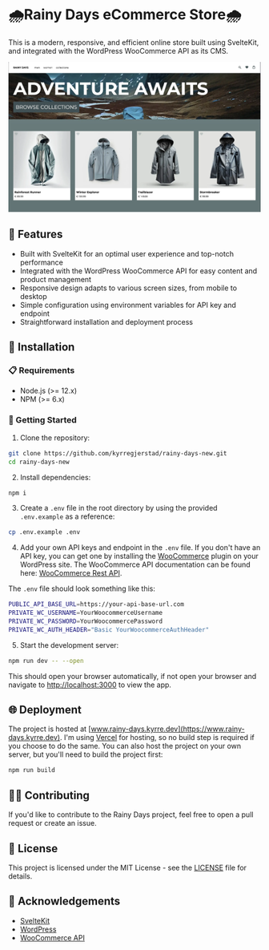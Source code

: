 # 🌧️Rainy Days eCommerce Store🌧️

This is a modern, responsive, and efficient online store built using SvelteKit, and integrated with the WordPress WooCommerce API as its CMS.

![Rainy Days Homepage Screenshot](static/assets/screenshots/homepage.webp)

## 🎉 Features

- Built with SvelteKit for an optimal user experience and top-notch performance
- Integrated with the WordPress WooCommerce API for easy content and product management
- Responsive design adapts to various screen sizes, from mobile to desktop
- Simple configuration using environment variables for API key and endpoint
- Straightforward installation and deployment process

## 🚀 Installation

### 📋 Requirements

- Node.js (>= 12.x)
- NPM (>= 6.x)

### 🏁 Getting Started

1. Clone the repository:

```bash
git clone https://github.com/kyrregjerstad/rainy-days-new.git
cd rainy-days-new
```

2. Install dependencies:

```bash
npm i
```

3. Create a `.env` file in the root directory by using the provided `.env.example` as a reference:

```bash
cp .env.example .env
```

4. Add your own API keys and endpoint in the `.env` file. If you don't have an API key, you can get one by installing the [WooCommerce](https://wordpress.org/plugins/woocommerce/) plugin on your WordPress site. The WooCommerce API documentation can be found here: [WooCommerce Rest API](https://woocommerce.github.io/woocommerce-rest-api-docs/).

The `.env` file should look something like this:

```bash
PUBLIC_API_BASE_URL=https://your-api-base-url.com
PRIVATE_WC_USERNAME=YourWoocommerceUsername
PRIVATE_WC_PASSWORD=YourWoocommercePassword
PRIVATE_WC_AUTH_HEADER="Basic YourWoocommerceAuthHeader"
```

5. Start the development server:

```bash
npm run dev -- --open
```

This should open your browser automatically, if not open your browser and navigate to [http://localhost:3000](http://localhost:3000) to view the app.

## 🌐 Deployment

The project is hosted at [www.rainy-days.kyrre.dev](https://www.rainy-days.kyrre.dev). I'm using [Vercel](https://vercel.com) for hosting, so no build step is required if you choose to do the same. You can also host the project on your own server, but you'll need to build the project first:

```bash
npm run build
```

## 👩‍💻 Contributing

If you'd like to contribute to the Rainy Days project, feel free to open a pull request or create an issue.

## 📄 License

This project is licensed under the MIT License - see the [LICENSE](LICENSE) file for details.

## 🙌 Acknowledgements

- [SvelteKit](https://kit.svelte.dev/)
- [WordPress](https://wordpress.org/)
- [WooCommerce API](https://woocommerce.github.io/woocommerce-rest-api-docs/)
